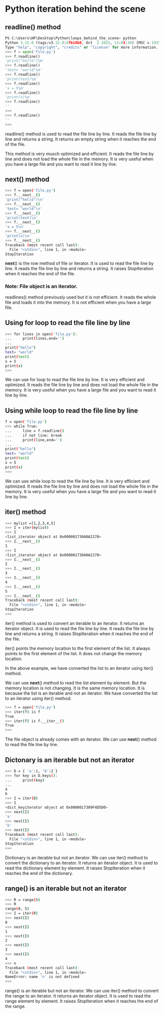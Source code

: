 # Python iteration behind the scene

## readline() method

```python
PS C:\Users\HP\Desktop\Python\loops_behind_the_scene> python
Python 3.12.0 (tags/v3.12.0:0fb18b0, Oct  2 2023, 13:03:39) [MSC v.1935 64 bit (AMD64)] on win32
Type "help", "copyright", "credits" or "license" for more information.
>>> f = open('file.py')
>>> f.readline()
'print("hello")\n'
>>> f.readline()
'test= "world"\n'
>>> f.readline()
'print(test)\n'
>>> f.readline()
'x = 5\n'
>>> f.readline()
'print(x)\n'
>>> f.readline()
''
>>> 
>>> f.readline()
''
>>> 
```

readline() method is used to read the file line by line. It reads the file line by line and returns a string. It returns an empty string when it reaches the end of the file.

This method is very musch optimized and efficient. It reads the file line by line and does not load the whole file in the memory. It is very useful when you have a large file and you want to read it line by line.

## __next__() method

```bash
>>> f = open('file.py')
>>> f.__next__()
'print("hello")\n'
>>> f.__next__()
'test= "world"\n'
>>> f.__next__()
'print(test)\n'
>>> f.__next__()
'x = 5\n'
>>> f.__next__()
'print(x)\n'
>>> f.__next__()
Traceback (most recent call last):
  File "<stdin>", line 1, in <module>
StopIteration
```

__next__() is the row method of file or iterator. It is used to read the file line by line. It reads the file line by line and returns a string. It raises StopIteration when it reaches the end of the file.

### Note: File object is an iterator.

readlines() method previously used but it is not efficient. It reads the whole file and loads it into the memory. It is not efficient when you have a large file.

## Using for loop to read the file line by line

```bash
>>> for lines in open('file.py'):
...     print(lines,end='')
...
print("hello")
test= "world"
print(test)
x = 5
print(x)
>>> 
```

We can use for loop to read the file line by line. It is very efficient and optimized. It reads the file line by line and does not load the whole file in the memory. It is very useful when you have a large file and you want to read it line by line.


## Using while loop to read the file line by line

```bash
f = open('file.py')           
>>> while True:
...     line = f.readline()
...     if not line: break
...     print(line,end='')
...
print("hello")
test= "world"
print(test)
x = 5
print(x)
>>>
```

We can use while loop to read the file line by line. It is very efficient and optimized. It reads the file line by line and does not load the whole file in the memory. It is very useful when you have a large file and you want to read it line by line.


## iter() method

```bash
>>> mylist =[1,2,3,4,5]
>>> I = iter(mylist)
>>> I
<list_iterator object at 0x000001730A0A2170>
>>> I.__next__()
1
>>> I
<list_iterator object at 0x000001730A0A2170>
>>> I.__next__()
2
>>> I.__next__()
3
>>> I.__next__()
4
>>> I.__next__()
5
>>> I.__next__()
Traceback (most recent call last):
  File "<stdin>", line 1, in <module>
StopIteration
>>>
```

iter() method is used to convert an iterable to an iterator. It returns an iterator object. It is used to read the file line by line. It reads the file line by line and returns a string. It raises StopIteration when it reaches the end of the file.

iter() points the memory location to the first element of the list. It always points to the first element of the list. It does not change the memory location.

In the above example, we have converted the list to an iterator using iter() method. 

We can use __next__() method to read the list element by element. But the memory location is not changing. It is the same memory location. It is because the list is an iterable and not an iterator. We have converted the list to an iterator using iter() method.

```bash
>>> f = open('file.py')
>>> iter(f) is f
True
>>> iter(f) is f.__iter__() 
True
>>>
```
The file object is already comes with an iterator. We can use __next__() method to read the file line by line.

## Dictonary is an iterable but not an iterator

```bash
>>> D = { 'a':1, 'b':2 }
>>> for key in D.keys(): 
...     print(key)
...
a
b
>>> I = iter(D)
>>> I
<dict_keyiterator object at 0x0000017309F4D5D0>
>>> next(I)
'a'
>>> next(I)
'b'
>>> next(I)
Traceback (most recent call last):
  File "<stdin>", line 1, in <module>
StopIteration
>>>
```

Dictionary is an iterable but not an iterator. We can use iter() method to convert the dictionary to an iterator. It returns an iterator object. It is used to read the dictionary element by element. It raises StopIteration when it reaches the end of the dictionary.

## range() is an iterable but not an iterator

```bash
>>> R = range(5)
>>> R
range(0, 5)
>>> I = iter(R)
>>> next(I)
0
>>> next(I)
1
>>> next(I)
2
>>> next(I)
3
>>> next(I)
4
>>> n
Traceback (most recent call last):
  File "<stdin>", line 1, in <module>
NameError: name 'n' is not defined
>>>
```

range() is an iterable but not an iterator. We can use iter() method to convert the range to an iterator. It returns an iterator object. It is used to read the range element by element. It raises StopIteration when it reaches the end of the range.
